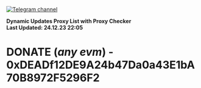 [![Telegram channel](https://img.shields.io/endpoint?url=https://runkit.io/damiankrawczyk/telegram-badge/branches/master?url=https://t.me/n4z4v0d)](https://t.me/n4z4v0d) 

**Dynamic Updates Proxy List with Proxy Checker**  
**Last Updated: 24.12.23 22:05**

# DONATE (_any evm_) - 0xDEADf12DE9A24b47Da0a43E1bA70B8972F5296F2

